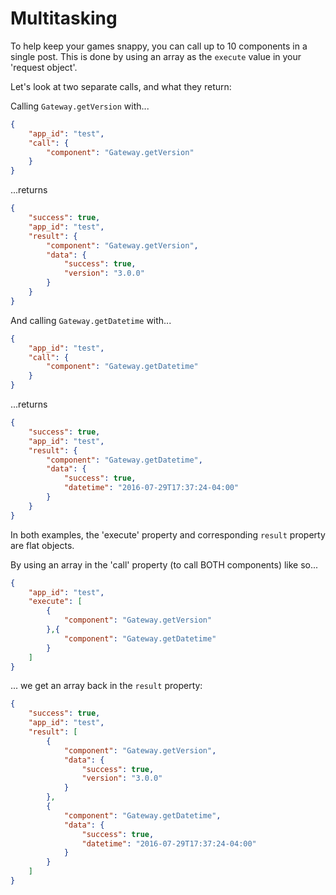 # Multitasking

To help keep your games snappy, you can call up to 10 components in a single post. This is done by using an array as the `execute` value in your 'request object'.

Let's look at two separate calls, and what they return:

Calling `Gateway.getVersion` with...

```json
{
    "app_id": "test",
    "call": {
        "component": "Gateway.getVersion"
    }
}
```
...returns
```json
{
    "success": true,
    "app_id": "test",
    "result": {
        "component": "Gateway.getVersion",
        "data": {
            "success": true,
            "version": "3.0.0"
        }
    }
}
```

And calling `Gateway.getDatetime` with...
```json
{
    "app_id": "test",
    "call": {
        "component": "Gateway.getDatetime"
    }
}
```

...returns

```json
{
    "success": true,
    "app_id": "test",
    "result": {
        "component": "Gateway.getDatetime",
        "data": {
            "success": true,
            "datetime": "2016-07-29T17:37:24-04:00"
        }
    }
}
```
In both examples, the 'execute' property and corresponding `result` property are flat objects.

By using an array in the 'call' property (to call BOTH components) like so...
```json
{
    "app_id": "test",
    "execute": [
        {
            "component": "Gateway.getVersion"
        },{
            "component": "Gateway.getDatetime"
        }
    ]
}
```

... we get an array back in the `result` property:

```json
{
    "success": true,
    "app_id": "test",
    "result": [
        {
            "component": "Gateway.getVersion",
            "data": {
                "success": true,
                "version": "3.0.0"
            }
        },
        {
            "component": "Gateway.getDatetime",
            "data": {
                "success": true,
                "datetime": "2016-07-29T17:37:24-04:00"
            }
        }
    ]
}
```
